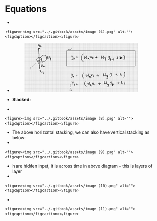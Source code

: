 # Equations

*

    <figure><img src="../.gitbook/assets/image (6).png" alt=""><figcaption></figcaption></figure>
*   &#x20;      &#x20;

    <figure><img src="../.gitbook/assets/image (7).png" alt="" width="375"><figcaption></figcaption></figure>
* **Stacked:**
*

    <figure><img src="../.gitbook/assets/image (8).png" alt=""><figcaption></figcaption></figure>
* The above horizontal stacking, we can also have vertical stacking as below:
*

    <figure><img src="../.gitbook/assets/image (9).png" alt=""><figcaption></figcaption></figure>
* h are hidden input, it is across time in above diagram – this is layers of layer
*

    <figure><img src="../.gitbook/assets/image (10).png" alt=""><figcaption></figcaption></figure>
*

    <figure><img src="../.gitbook/assets/image (11).png" alt=""><figcaption></figcaption></figure>
